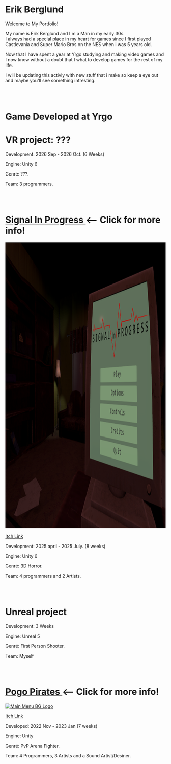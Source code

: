 <body>
  <h1 >Erik Berglund</h1>
    <p> Welcome to My Portfolio! </p>
    <p>
      My name is Erik Berglund and I'm a Man in my early 30s.
  <br>I always had a special place in my heart for games since I first played Castlevania and Super Mario Bros on the NES when i was 5 years old.
    </p>
    <p>
      Now that I have spent a year at Yrgo studying and making video games and I now know without a doubt that I what to develop games for the rest of my life.
    </p>
    <p>
      I will be updating this activly with new stuff that i make so keep a eye out and maybe you'll see something intresting.
    </p>
    <br>
    <br>

  <h1> Game Developed at Yrgo </h1>
    <h1> VR project: ??? </h2>
    <!--
    <a href="https://yrgo-game-creator.itch.io/signal-in-progress">
      <img width="1188" height="676" alt="Signal In Progress" src="https://github.com/user-attachments/assets/123d3460-c59c-4656-9810-f91403698d39" />
    </a>
    <a href=https://yrgo-game-creator.itch.io/signal-in-progress> <p> Itch Link </p> </a>
    -->
    <p> Development: 2026 Sep - 2026 Oct. (6 Weeks)</p> 
    <!-- <p> My Role: . </p> -->
    <p> Engine: Unity 6 </p>
    <p> Genré: ???. </p>
    <p> Team: 3 programmers. </em> </p>
    
  <br>
  <br>
  
  <h1> <a href=https://github.com/Erik2333/Resume_ErikBerglund/blob/main/Yrgo%20Projects/Signal%20In%20Progress.md> Signal In Progress </a> <-- Click for more info! </h1>
    <img width="1596" height="894" alt="Main Menu BG Logo" src="Yrgo Projects/Images/Signal In Progress Menu.png" />
    <a href=https://yrgo-game-creator.itch.io/signal-in-progress> <p> Itch Link </p> </a>
    <p> Development: 2025 april - 2025 July. (8 weeks) </p>
    <!-- <p> My Role: Programming Sound System, Main Menu UI and user Settings. </p> -->
    <p> Engine: Unity 6 </p>
    <p> Genré: 3D Horror. </p>
    <p> Team: 4 programmers and 2 Artists. </em> </p>
    
  <br>
  <br>
  
  <h1> Unreal project </h2>
    <p> Development: 3 Weeks </p> 
    <!-- <p> My Role: . </p> -->
    <p> Engine: Unreal 5 </p>
    <p> Genré: First Person Shooter. </p>
    <p> Team: Myself </em> </p>
    
  <br>
  <br>
  
  <h1> <a href=https://github.com/Erik2333/Resume_ErikBerglund/blob/main/Yrgo%20Projects/Pogo%20Pirates.md> Pogo Pirates </a> <-- Click for more info! </h1>
    <a href="https://yrgo-game-creator.itch.io/pogopirates">
      <img width="1596" height="894" alt="Main Menu BG Logo" src="https://github.com/user-attachments/assets/fbfabe9b-5019-4837-a5b5-e438731db905" />
    </a>
    <a href="https://yrgo-game-creator.itch.io/pogopirates"> <p> Itch Link </p> </a>
    <p> Developed: 2022 Nov - 2023 Jan (7 weeks) </p>
    <!-- <p> My Role: Sound and Level design </p> -->
    <p> Engine: Unity </p>
    <p> Genré: PvP Arena Fighter. </p>
    <p> Team: 4 Programmers, 3 Artists and a Sound Artist/Desiner. </p>
    
  <br>
  <br>
</body>
